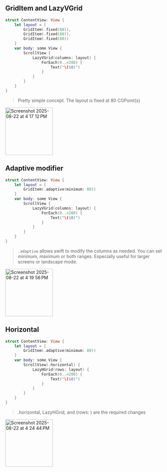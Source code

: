 ## GridItem and LazyVGrid

```swift
struct ContentView: View {
    let layout = [
        GridItem(.fixed(80)),
        GridItem(.fixed(80)),
        GridItem(.fixed(80))
    ]
    var body: some View {
        ScrollView {
            LazyVGrid(columns: layout) {
                ForEach(0..<200) {
                    Text("\($0)")
                }
            }
        }
    }
}
```

> Pretty simple concept. The layout is fixed at 80 CGPoint(s)

<img width="150" alt="Screenshot 2025-08-22 at 4 17 12 PM" src="https://github.com/user-attachments/assets/d31af96e-4e25-459e-a39f-06359646d3a5" />

## Adaptive modifier

```swift
struct ContentView: View {
    let layout = [
        GridItem(.adaptive(minimum: 80))
    ]
    var body: some View {
        ScrollView {
            LazyVGrid(columns: layout) {
                ForEach(0..<200) {
                    Text("\($0)")
                }
            }
        }
    }
}
```

> `.adaptive` allows swift to modify the columns as needed. You can set minimum, maximum or both ranges. Especially useful for larger screens or landscape mode.
 
<img width="150" alt="Screenshot 2025-08-22 at 4 19 56 PM" src="https://github.com/user-attachments/assets/3064e406-fb9b-4c55-8caa-d8a0895fd4d6" />

## Horizontal

```swift
struct ContentView: View {
    let layout = [
        GridItem(.adaptive(minimum: 80))
    ]
    var body: some View {
        ScrollView(.horizontal) {
            LazyHGrid(rows: layout) {
                ForEach(0..<200) {
                    Text("\($0)")
                }
            }
        }
    }
}
```

> .horizontal, LazyHGrid, and (rows: ) are the required changes

<img width="150" alt="Screenshot 2025-08-22 at 4 24 44 PM" src="https://github.com/user-attachments/assets/263b6829-3101-47c7-a6dd-634f53deeea1" />

